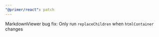 ```yaml
---
"@primer/react": patch
---
```


MarkdownViewer bug fix: Only run `replaceChildren` when `htmlContainer` changes
